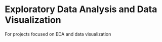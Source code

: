 # Exploratory Data Analysis and Data Visualization
For projects focused on EDA and data visualization 
